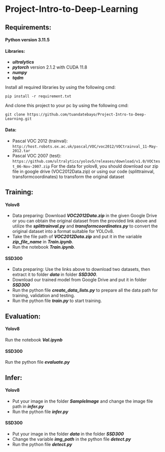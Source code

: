 # Project-Intro-to-Deep-Learning
## Requirements:
#### Python version 3.11.5
#### Libraries:
- ***ultralytics***
- ***pytorch*** version 2.1.2 with CUDA 11.8
- ***numpy***
- ***tqdm***

Install all required libraries by using the following cmd:

```pip install -r requirement.txt```

And clone this project to your pc by using the following cmd:

``` git clone https://github.com/tuandatebayo/Project-Intro-to-Deep-Learning.git ```
#### Data:
- Pascal VOC 2012 (trainval): ```http://host.robots.ox.ac.uk/pascal/VOC/voc2012/VOCtrainval_11-May-2012.tar```
- Pascal VOC 2007 (test): ```https://github.com/ultralytics/yolov5/releases/download/v1.0/VOCtest_06-Nov-2007.zip```
For the data for yolov8, you should download our zip file in google drive (VOC2012Data.zip) or using our code (splittrainval, transformcoordinates) to transform the original dataset

## Training:
#### Yolov8
- Data preparing: Download ***VOC2012Data.zip*** in the given Google Drive or you can obtain the original dataset from the provided link above and utilize the ***splittrainval.py*** and ***transformcoordinates.py*** to convert the original dataset into a format suitable for YOLOv8.
- Take the file path of ***VOC2012Data.zip*** and put it in the variable ***zip_file_name*** in ***Train.ipynb***.
- Run the notebook ***Train.ipynb***.

#### SSD300
- Data preparing: Use the links above to download two datasets, then extract it to folder ***data*** in folder ***SSD300***.
- Download our trained model from Google Drive and put it in folder ***SSD300***
- Run the python file ***create_data_lists.py*** to prepare all the data path for training, validation and testing.
- Run the python file ***train.py*** to start training.

## Evaluation:
#### Yolov8
Run the notebook ***Val.ipynb***
#### SSD300
Run the python file ***evaluate.py***

## Infer:
#### Yolov8
- Put your image in the folder ***SampleImage*** and change the image file path in ***infer.py***
- Run the python file ***infer.py***

#### SSD300
- Put your image in the folder ***data*** in the folder ***SSD300***
- Change the variable ***img_path*** in the python file ***detect.py***
- Run the python file ***detect.py***